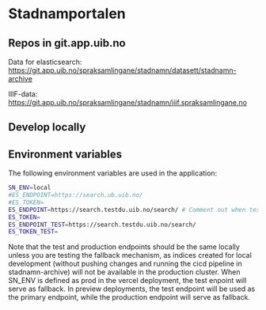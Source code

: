 # Stadnamportalen


## Repos in git.app.uib.no
Data for elasticsearch:
https://git.app.uib.no/spraksamlingane/stadnamn/datasett/stadnamn-archive


IIIF-data:
https://git.app.uib.no/spraksamlingane/stadnamn/iiif.spraksamlingane.no



## Develop locally



## Environment variables

The following environment variables are used in the application:

```bash
SN_ENV=local
#ES_ENDPOINT=https://search.ub.uib.no/
#ES_TOKEN=
ES_ENDPOINT=https://search.testdu.uib.no/search/ # Comment out when testing fallback
ES_TOKEN=
ES_ENDPOINT_TEST=https://search.testdu.uib.no/search/
ES_TOKEN_TEST=

```
Note that the test and production endpoints should be the same locally unless you are testing the fallback mechanism,
as indices created for local development (without pushing changes and running the cicd pipeline in stadnamn-archive) will not be available in the production cluster.
When SN_ENV is defined as prod in the vercel deployment, the test enpoint will serve as fallback.
In preview deployments, the test endpoint will be used as the primary endpoint, while the production endpoint will serve as fallback.
